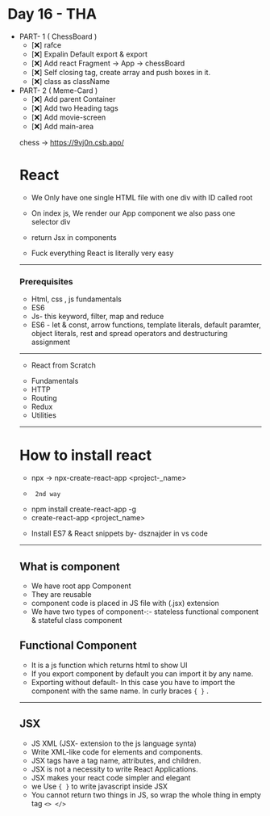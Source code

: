 # Day 16 - THA

<ul>
<li>PART- 1 ( ChessBoard )
  <ul>
    <li>[❌] rafce</li>
    <li>[❌] Expalin Default export & export</li>
    <li>[❌] Add react Fragment -> App -> chessBoard</li>
    <li>[❌] Self closing tag, create array and push boxes in it.</li>
    <li>[❌] class as className</li>

  </ul>
</li>
<li>PART- 2 ( Meme-Card )
  <ul>
    <li>[❌] Add parent Container</li>
    <li>[❌] Add two Heading tags</li>
    <li>[❌] Add movie-screen</li>
    <li>[❌] Add main-area</li>
  </ul>
</li>

chess -> https://9vj0n.csb.app/

# React

- We Only have one single HTML file with one div with ID called root

- On index js, We render our App component we also pass one selector div

- return Jsx in components

- Fuck everything React is literally very easy

---

### Prerequisites

- Html, css , js fundamentals
- ES6
- Js- this keyword, filter, map and reduce
- ES6 - let & const, arrow functions, template literals, default paramter, object literals, rest and spread operators and destructuring assignment

---

- React from Scratch

* Fundamentals
* HTTP
* Routing
* Redux
* Utilities

---

# How to install react

- npx -> npx-create-react-app <project-\_name>

* <code> 2nd way</code>

- npm install create-react-app -g
- create-react-app <project_name>

* Install ES7 & React snippets by- dsznajder in vs code

---

## What is component

- We have root app Component
- They are reusable
- component code is placed in JS file with (.jsx) extension
- We have two types of component-:- stateless functional component & stateful class component

## Functional Component

- It is a js function which returns html to show UI
- If you export component by default you can import it by any name.
- Exporting without default- In this case you have to import the component with the same name. In curly braces <code>{ }</code> .

---

## JSX

- JS XML (JSX- extension to the js language synta)
- Write XML-like code for elements and components.
- JSX tags have a tag name, attributes, and children.
- JSX is not a necessity to write React Applications.
- JSX makes your react code simpler and elegant
- we Use <code>{ }</code> to write javascript inside JSX
- You cannot return two things in JS, so wrap the whole thing in empty tag <code><> </></code>
